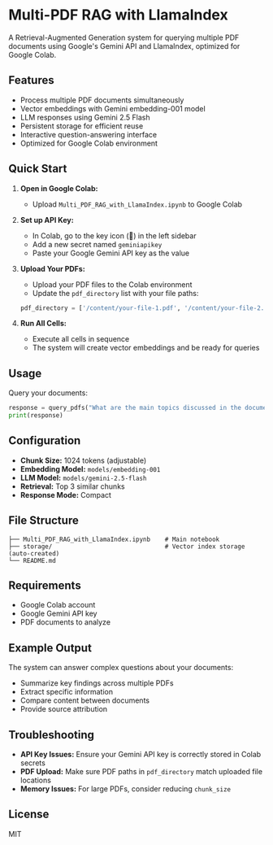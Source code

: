 # Multi-PDF RAG with LlamaIndex

A Retrieval-Augmented Generation system for querying multiple PDF documents using Google's Gemini API and LlamaIndex, optimized for Google Colab.

## Features

- Process multiple PDF documents simultaneously
- Vector embeddings with Gemini embedding-001 model
- LLM responses using Gemini 2.5 Flash
- Persistent storage for efficient reuse
- Interactive question-answering interface
- Optimized for Google Colab environment

## Quick Start

1. **Open in Google Colab:**
   - Upload `Multi_PDF_RAG_with_LlamaIndex.ipynb` to Google Colab

2. **Set up API Key:**
   - In Colab, go to the key icon (🔑) in the left sidebar
   - Add a new secret named `geminiapikey`
   - Paste your Google Gemini API key as the value

3. **Upload Your PDFs:**
   - Upload your PDF files to the Colab environment
   - Update the `pdf_directory` list with your file paths:
   ```python
   pdf_directory = ['/content/your-file-1.pdf', '/content/your-file-2.pdf']
   ```

4. **Run All Cells:**
   - Execute all cells in sequence
   - The system will create vector embeddings and be ready for queries

## Usage

Query your documents:
```python
response = query_pdfs("What are the main topics discussed in the documents?")
print(response)
```

## Configuration

- **Chunk Size:** 1024 tokens (adjustable)
- **Embedding Model:** `models/embedding-001`
- **LLM Model:** `models/gemini-2.5-flash`
- **Retrieval:** Top 3 similar chunks
- **Response Mode:** Compact

## File Structure

```
├── Multi_PDF_RAG_with_LlamaIndex.ipynb    # Main notebook
├── storage/                               # Vector index storage (auto-created)
└── README.md
```

## Requirements

- Google Colab account
- Google Gemini API key
- PDF documents to analyze

## Example Output

The system can answer complex questions about your documents:
- Summarize key findings across multiple PDFs
- Extract specific information
- Compare content between documents
- Provide source attribution

## Troubleshooting

- **API Key Issues:** Ensure your Gemini API key is correctly stored in Colab secrets
- **PDF Upload:** Make sure PDF paths in `pdf_directory` match uploaded file locations
- **Memory Issues:** For large PDFs, consider reducing `chunk_size`

## License

MIT